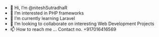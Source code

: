 - 👋 Hi, I’m @niteshSutradhaR
- 👀 I’m interested in PHP frameworks
- 🌱 I’m currently learning Laravel
- 💞️ I’m looking to collaborate on interesting Web Development Projects
- 📫 How to reach me ... Contact no. +917016416569

<!---
niteshSutradhaR/niteshSutradhaR is a ✨ special ✨ repository because its `README.md` (this file) appears on your GitHub profile.
You can click the Preview link to take a look at your changes.
--->

